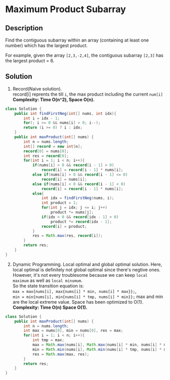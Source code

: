# Maximum Product Subarray
## Description
Find the contiguous subarray within an array (containing at least one number) which has the largest product.

For example, given the array `[2,3,-2,4]`,
the contiguous subarray `[2,3]` has the largest product = 6.

## Solution
1. Record(Naive solution).  
record[i] reprents the till `i`, the max product including the current `num[i]`  
**Complexity: Time O(n^2), Space O(n).**
```java
class Solution {
    public int findFirstNeg(int[] nums, int idx){
        int i = idx - 1;
        for(; i >= 0 && nums[i] > 0; i--);
        return (i >= 0) ? i : idx;
    }
    public int maxProduct(int[] nums) {
        int n = nums.length;
        int[] record = new int[n];
        record[0] = nums[0];
        int res = record[0];
        for(int i = 1; i < n; i++){
            if(nums[i] > 0 && record[i - 1] > 0)
                record[i] = record[i - 1] * nums[i];
            else if(nums[i] > 0 && record[i - 1] <= 0)
                record[i] = nums[i];
            else if(nums[i] < 0 && record[i - 1] < 0)
                record[i] = record[i - 1] * nums[i];
            else{
                int idx = findFirstNeg(nums, i);
                int product = 1;
                for(int j = idx; j <= i; j++)
                    product *= nums[j];
                if(idx > 0 && record[idx - 1] > 0)
                    product *= record[idx - 1];
                record[i] = product;
            }
            res = Math.max(res, record[i]);
        }
        return res;
    }
}
```
2. Dynamic Programming.
Local optimal and global optimal solution. Here, local optimal is definitely not global optimal since there's negtive ones. However, it's not every troublesome because we can keep `local maximum` as well as `local minumum`.  
So the state transition equation is:  
`max = max{nums[i], max{nums[i] * min, nums[i] * max}};`,  
`min = min{nums[i], min{nums[i] * tmp, nums[i] * min}};`
max and min are the local extreme value. Space has been optimized to O(1).  
**Complexity: Time O(n) Space O(1).**
```java
class Solution {
    public int maxProduct(int[] nums) {
        int n = nums.length;
        int max = nums[0], min = nums[0], res = max;
        for(int i = 1; i < n; i++){
            int tmp = max;
            max = Math.max(nums[i], Math.max(nums[i] * min, nums[i] * max));
            min = Math.min(nums[i], Math.min(nums[i] * tmp, nums[i] * min));
            res = Math.max(max, res);
        }
        return res;
    }
}
```
